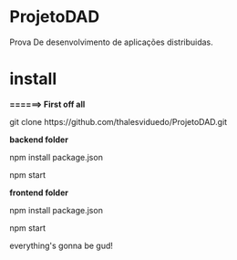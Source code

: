 # ProjetoDAD
Prova De desenvolvimento de aplicações distribuidas.


<h1>install</h1>
<b><p>======> First off all</p></b>
git clone https://github.com/thalesviduedo/ProjetoDAD.git

<b><p>backend folder</p></b>
<p>npm install package.json</p>
<p>npm start</p>

<b><p>frontend folder</p></b>
<p>npm install package.json</p>
<p>npm start</p>

everything's gonna be gud!
